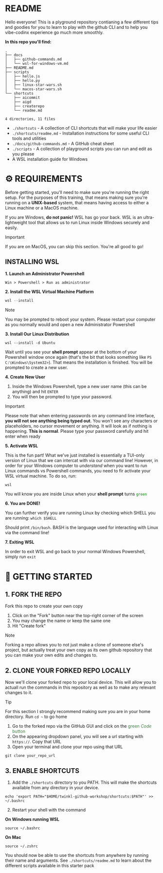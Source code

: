 # README

Hello everyone! This is a plyground repository contianing a few different tips and goodies for you to learn to play with the github CLI and to help you vibe-codinx experience go much more smoothly.

**In this repo you'll find:**

```
.
├── docs
│   ├── github-commands.md
│   └── wsl-for-windows-vm.md
├── README.md
├── scripts
│   ├── hello.js
│   ├── hello.py
│   ├── linux-star-wars.sh
│   └── macos-star-wars.sh
└── shortcuts
    ├── aicommit
    ├── aigd
    ├── createrepo
    └── readme.md

4 directories, 11 files
```

- `./shortcuts` - A collection of CLI shortcuts that will make your life easier
- `./shortcuts/readme.md` - Installation instructions for some useful CLI tools and utilities
- `./docs/github-commands.md` - A GitHub cheat sheet
- `./scripts` - A collection of playground scripts you can run and edit as you please
- A WSL installation guide for Windows

 
# ⚙️  REQUIREMENTS

Before getting started, you'll need to make sure you're running the right setup. For the purposes of this training, that means making sure you're running on a **UNIX-based** system, that means having access to either a Linux machine or a MacOS machine.

If you are Windows, **do not panic!** WSL has go your back. WSL is an ultra-lightweight tool that allows us to run Linux inside Windows securely and easily.

> [!IMPORTANT]
> If you are on MacOS, you can skip this section. You're all good to go!

## INSTALLING WSL

**1. Launch an Administrator Powershell**

`Win > Powershell > Run as administrator`

**2. Install the WSL Virtual Machine Platform**

```powershell
wsl --install
```

> [!NOTE]
> You may be prompted to reboot your system. Please restart your computer as you normally would and open a new Administrator Powershell


**3. Install Our Linux Distribution**

```powerhsell
wsl --install -d Ubuntu
```
Wait until you see your **shell prompt** appear at the bottom of your Powershell window once again (that's the bit that looks something like `PS C:\Windows\System32>`). That means the installation is finished. You will be prompted to create a new user.

**4. Create New User**

1. Inside the Windows Powershell, type a new user name (this can be anything) and hit `ENTER`
2. You will then be prompted to type your password.

> [!IMPORTANT]
> Please note that when entering passwords on any command line interface, **you will not see anything being typed out**. You won't see any characters or placeholders, no cursor movement or anything. It will look as if nothing is happening. **This is normal**.
> Please type your password carefully and hit enter when ready

**5. Activate WSL**

This is the fun part! What we've just installed is essentially a TUI-only version of Linux that we can intercat with via our command line! However, in order for your Windows computer to _understand_ when you want to run Linux commands vs Powershell commands, you need to fir activate your WSL virtual machine. To do so, run:

```powershell
wsl
```

You will know you are inside Linux when your **shell prompt** turns <code style="color:green">green</code>

**6. You are DONE!**

You can further verify you are running Linux by checking which SHELL you are running: `which $SHELL`

Should print `/bin/bash`. BASH is the language used for interacting with Linux via the command line!

**7. Exiting WSL**

In order to exit WSL and go back to your normal Windows Powershell, simply run `exit`


# 🧪 GETTING STARTED

## 1. FORK THE REPO

Fork this repo to create your own copy

1. Click on the "Fork" button near the top-right corner of the screen
2. You may change the name or keep the same one
3. Hit "Create fork"

> [!NOTE]
> Forking a repo allows you to not just make a clone of someone else's project, but actually treat your own copy as its own github repository that you can make your own edits and changes to.

## 2. CLONE YOUR FORKED REPO LOCALLY

Now we'll clone your forked repo to your local device. This will allow you to actuall run the commands in this repository as well as to make any relevant changes to it.

> [!TIP]
> For this section I strongly recommend making sure you are in your home directory.
> Run `cd ~` to go home

1. Go to the forked repo via the GitHub GUI and click on the <span style="color:#3E7F41">green _Code_ button</span>
2. On the appearing dropdown panel, you will see a url starting with `https://`. Copy that URL
3. Open your terminal and clone your repo using that URL

```
git clone your_repo_url
```

## 3. ENABLE SHORTCUTS

1. Add the `./shortcuts` directory to you PATH. This will make the shortcuts available from any directory in your device.

```
echo 'export PATH="$HOME/twinkl-github-workshop/shortcuts:$PATH"' >> ~/.bashrc
```

2. Restart your shell with the command

**On Windows running WSL** 

```
source ~/.bashrc
```

**On Mac**

```
source ~/.zshrc
```

You should now be able to use the shortcuts from anywhere by running their name and arguments. See `./shortcuts/readme.md` to learn about the different scripts available in this starter pack


